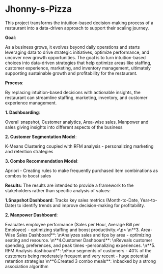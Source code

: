 # Jhonny-s-Pizza
This project transforms the intuition-based decision-making process of a restaurant into a data-driven approach to support their scaling journey.

**Goal**: 

As a business grows, it evolves beyond daily operations and starts leveraging data to drive strategic initiatives, optimize performance, and uncover new growth opportunities. The goal is to turn intuition-based choices into data-driven strategies that help optimize areas like staffing, customer experience, marketing, and inventory management, ultimately supporting sustainable growth and profitability for the restaurant.

**Process**: 

By replacing intuition-based decisions with actionable insights, the restaurant can streamline staffing, marketing, inventory, and customer experience management.


**1. Dashboarding**:


Overall snapshot, Customer analytics, Area-wise sales, Manpower and sales giving insights into different aspects of the business

**2. Customer Segmentation Model**:

K-Means Clustering coupled with RFM analysis - personalizing marketing and retention strategies

**3. Combo Recommendation Model**:

Apriori - Creating rules to make frequently purchased item combinations as combos to boost sales

**Results**: The results are intended to provide a framework to the stakeholders rather than specific analysis of values:

**1.Snapshot Dashboard**:
Tracks key sales metrics (Month-to-Date, Year-to-Date) to identify trends and improve decision-making for profitability.

**2. Manpower Dashboard**:
<p>Evaluates employee performance (Sales per Hour, Average Bill per Employee) - optimizing staffing and boost productivity.<\p>
\n**3. Area-Wise Sales Dashboard**: \nAnalyzes sales and tips by area - optimizing seating and resource.
\n**4.Customer Dashboard**:
\nReveals customer spending, preferences, and peak times -personalizing experiences.
\n**5. RFM Analysis dashboard**:
\nFour segments of customers - 40% of the customers being moderately frequent and very recent - huge potential retention strategies
\n**6.Created 3 combo meals**:
\nbacked by a strong association algorithm

